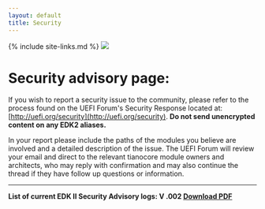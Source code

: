 ```yaml
---
layout: default
title: Security
---
```

{% include site-links.md %}
<img src="{{baseurl}}/images/SecurityPix.JPG">

Security advisory page:
=======================

If you wish to report a security issue to the community, please refer to the process found on the UEFI Forum's Security Response located at: [http://uefi.org/security](http://uefi.org/security).  __Do not send unencrypted content on any EDK2 aliases.__  

In your report please include the paths of the modules you believe are involved and a detailed description of the issue. The UEFI Forum will review your email and direct to the relevant tianocore module owners and architects, who may reply with confirmation and may also continue the thread if they have follow up questions or information. 

----
<b>List of current EDK II Security Advisory logs:  V .002 <a href="{{edk2files}}/Security_Advisory/EDK%20II%20Security%20Advisory%20Log%20002.pdf/download"> Download PDF</a></b>


